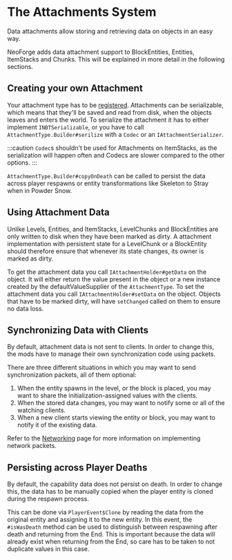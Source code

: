 The Attachments System
=====================

Data attachments allow storing and retrieving data on objects in an easy way.

NeoForge adds data attachment support to BlockEntities, Entities, ItemStacks and Chunks. This will be explained in more detail in the following sections.

Creating your own Attachment
----------------------------

Your attachment type has to be [registered][registry]. Attachments can be serializable, which means that they'll be saved and read from disk, when the objects leaves and enters the world. To serialize the attachment it has to either implement `INBTSerializable`, or you have to call `AttachmentType.Builder#serilize` with a `Codec` or an `IAttachmentSerializer`.

:::caution
`Codec`s shouldn't be used for Attachments on ItemStacks, as the serialization will happen often and Codecs are slower compared to the other options.
:::

`AttachmentType.Builder#copyOnDeath` can be called to persist the data across player respawns or entity transformations like Skeleton to Stray when in Powder Snow.

Using Attachment Data
--------------------------------------------

Unlike Levels, Entities, and ItemStacks, LevelChunks and BlockEntities are only written to disk when they have been marked as dirty. A attachment implementation with persistent state for a LevelChunk or a BlockEntity should therefore ensure that whenever its state changes, its owner is marked as dirty.

To get the attachment data you call `IAttachmentHolder#getData` on the object. It will either return the value present in the object or a new instance created by the defaultValueSupplier of the `AttachmentType`.
To set the attachment data you call `IAttachmentHolder#setData` on the object. Objects that have to be marked dirty, will have `setChanged` called on them to ensure no data loss.

Synchronizing Data with Clients
-------------------------------

By default, attachment data is not sent to clients. In order to change this, the mods have to manage their own synchronization code using packets.

There are three different situations in which you may want to send synchronization packets, all of them optional:

1. When the entity spawns in the level, or the block is placed, you may want to share the initialization-assigned values with the clients.
2. When the stored data changes, you may want to notify some or all of the watching clients.
3. When a new client starts viewing the entity or block, you may want to notify it of the existing data.

Refer to the [Networking][network] page for more information on implementing network packets.

Persisting across Player Deaths
-------------------------------

By default, the capability data does not persist on death. In order to change this, the data has to be manually copied when the player entity is cloned during the respawn process.

This can be done via `PlayerEvent$Clone` by reading the data from the original entity and assigning it to the new entity. In this event, the `#isWasDeath` method can be used to distinguish between respawning after death and returning from the End. This is important because the data will already exist when returning from the End, so care has to be taken to not duplicate values in this case.

[registry]: ../concepts/registries.md
[network]: ../networking/index.md
